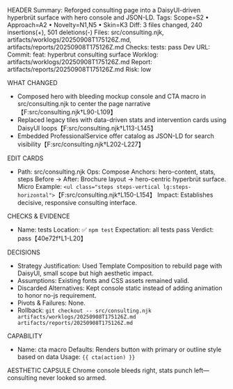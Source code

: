 HEADER
Summary: Reforged consulting page into a DaisyUI-driven hyperbrüt surface with hero console and JSON-LD.
Tags: Scope=S2 • Approach=A2 • Novelty=N1,N5 • Skin=K3
Diff: 3 files changed, 240 insertions(+), 501 deletions(-)
Files: src/consulting.njk, artifacts/worklogs/20250908T175126Z.md, artifacts/reports/20250908T175126Z.md
Checks: tests: pass
Dev URL: 
Commit: feat: hyperbrut consulting surface
Worklog: artifacts/worklogs/20250908T175126Z.md
Report: artifacts/reports/20250908T175126Z.md
Risk: low

WHAT CHANGED
- Composed hero with bleeding mockup console and CTA macro in src/consulting.njk to center the page narrative【F:src/consulting.njk†L90-L109】
- Replaced legacy tiles with data-driven stats and intervention cards using DaisyUI loops【F:src/consulting.njk†L113-L145】
- Embedded ProfessionalService offer catalog as JSON-LD for search visibility【F:src/consulting.njk†L202-L227】

EDIT CARDS
- Path: src/consulting.njk
  Ops: Compose
  Anchors: hero-content, stats, steps
  Before → After: Brochure layout → hero-centric hyperbrüt surface.
  Micro Example: `<ul class="steps steps-vertical lg:steps-horizontal">`【F:src/consulting.njk†L150-L154】
  Impact: Establishes decisive, responsive consulting interface.

CHECKS & EVIDENCE
- Name: tests
  Location: ✅ `npm test`
  Expectation: all tests pass
  Verdict: pass【40e72f†L1-L20】

DECISIONS
- Strategy Justification: Used Template Composition to rebuild page with DaisyUI, small scope but high aesthetic impact.
- Assumptions: Existing fonts and CSS assets remained valid.
- Discarded Alternatives: Kept console static instead of adding animation to honor no-js requirement.
- Pivots & Failures: None.
- Rollback: `git checkout -- src/consulting.njk artifacts/worklogs/20250908T175126Z.md artifacts/reports/20250908T175126Z.md`

CAPABILITY
- Name: cta macro
  Defaults: Renders button with primary or outline style based on data
  Usage: `{{ cta(action) }}`

AESTHETIC CAPSULE
Chrome console bleeds right, stats punch left—consulting never looked so armed.
